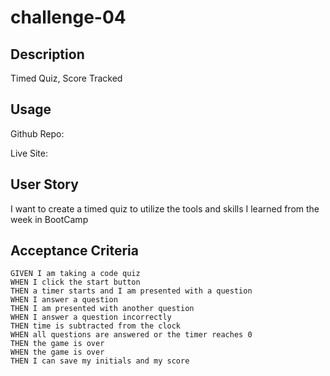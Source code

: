 # challenge-04

## Description 
Timed Quiz, Score Tracked

## Usage
Github Repo: 

Live Site:

## User Story

I want to create a timed quiz to utilize the tools and skills I learned from the week in BootCamp

## Acceptance Criteria

```
GIVEN I am taking a code quiz
WHEN I click the start button
THEN a timer starts and I am presented with a question
WHEN I answer a question
THEN I am presented with another question
WHEN I answer a question incorrectly
THEN time is subtracted from the clock
WHEN all questions are answered or the timer reaches 0
THEN the game is over
WHEN the game is over
THEN I can save my initials and my score